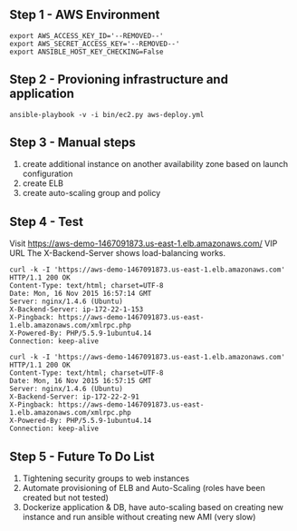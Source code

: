 ## Step 1 - AWS Environment 
```
export AWS_ACCESS_KEY_ID='--REMOVED--'
export AWS_SECRET_ACCESS_KEY='--REMOVED--'
export ANSIBLE_HOST_KEY_CHECKING=False
```

## Step 2 - Provioning infrastructure and application
```
ansible-playbook -v -i bin/ec2.py aws-deploy.yml
```

## Step 3 - Manual steps
1. create additional instance on another availability zone based on launch configuration
2. create ELB
3. create auto-scaling group and policy

## Step 4 - Test
Visit https://aws-demo-1467091873.us-east-1.elb.amazonaws.com/ VIP URL
The X-Backend-Server shows load-balancing works. 
```
curl -k -I 'https://aws-demo-1467091873.us-east-1.elb.amazonaws.com'
HTTP/1.1 200 OK
Content-Type: text/html; charset=UTF-8
Date: Mon, 16 Nov 2015 16:57:14 GMT
Server: nginx/1.4.6 (Ubuntu)
X-Backend-Server: ip-172-22-1-153
X-Pingback: https://aws-demo-1467091873.us-east-1.elb.amazonaws.com/xmlrpc.php
X-Powered-By: PHP/5.5.9-1ubuntu4.14
Connection: keep-alive

curl -k -I 'https://aws-demo-1467091873.us-east-1.elb.amazonaws.com'
HTTP/1.1 200 OK
Content-Type: text/html; charset=UTF-8
Date: Mon, 16 Nov 2015 16:57:15 GMT
Server: nginx/1.4.6 (Ubuntu)
X-Backend-Server: ip-172-22-2-91
X-Pingback: https://aws-demo-1467091873.us-east-1.elb.amazonaws.com/xmlrpc.php
X-Powered-By: PHP/5.5.9-1ubuntu4.14
Connection: keep-alive
```


## Step 5 - Future To Do List
1. Tightening security groups to web instances
2. Automate provisioning of ELB and Auto-Scaling (roles have been created but not tested)
3. Dockerize application & DB, have auto-scaling based on creating new instance and run ansible without creating new AMI (very slow) 

